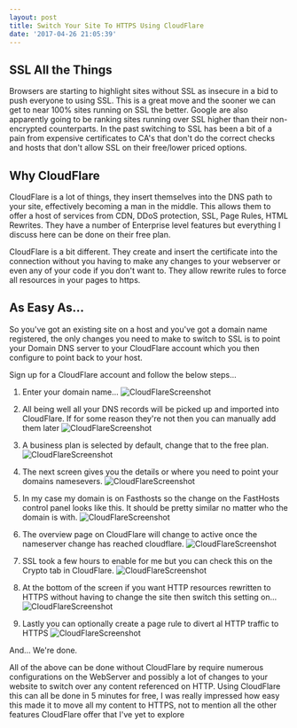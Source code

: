 ```yaml
---
layout: post
title: Switch Your Site To HTTPS Using CloudFlare
date: '2017-04-26 21:05:39'
---
```


## SSL All the Things
Browsers are starting to highlight sites without SSL as insecure in a bid to push everyone to using SSL. This is a great move and the sooner we can get to near 100% sites running on SSL the better. Google are also apparently going to be ranking sites running over SSL higher than their non-encrypted counterparts. In the past switching to SSL has been a bit of a pain from expensive certificates to CA's that don't do the correct checks and hosts that don't allow SSL on their free/lower priced options.

## Why CloudFlare
CloudFlare is a lot of things, they insert themselves into the DNS path to your site, effectively becoming a man in the middle. This allows them to offer a host of services from CDN, DDoS protection, SSL, Page Rules, HTML Rewrites. They have a number of Enterprise level features but everything I discuss here can be done on their free plan. 

CloudFlare is a bit different. They create and insert the certificate into the connection without you having to make any changes to your webserver or even any of your code if you don't want to. They allow rewrite rules to force all resources in your pages to https. 

## As Easy As...
So you've got an existing site on a host and you've got a domain name registered, the only changes you need to make to switch to SSL is to point your Domain DNS server to your CloudFlare account which you then configure to point back to your host.

Sign up for a CloudFlare account and follow the below steps...

1. Enter your domain name...
    ![CloudFlareScreenshot]({{site.url}}/content/images/2017-cloudflare-ssl/cloudflare-1.png)

1. All being well all your DNS records will be picked up and imported into CloudFlare. If for some reason they're not then you can manually add them later
    ![CloudFlareScreenshot]({{site.url}}/content/images/2017-cloudflare-ssl/cloudflare-2.png)

1. A business plan is selected by default, change that to the free plan. 
    ![CloudFlareScreenshot]({{site.url}}/content/images/2017-cloudflare-ssl/cloudflare-3.png)

1. The next screen gives you the details or where you need to point your domains namesevers. 
    ![CloudFlareScreenshot]({{site.url}}/content/images/2017-cloudflare-ssl/cloudflare-4.png)

1. In my case my domain is on Fasthosts so the change on the FastHosts control panel looks like this. It should be pretty similar no matter who the domain is with.
    ![CloudFlareScreenshot]({{site.url}}/content/images/2017-cloudflare-ssl/fasthosts-1.png)

1. The overview page on CloudFlare will change to active once the nameserver change has reached cloudflare. 
    ![CloudFlareScreenshot]({{site.url}}/content/images/2017-cloudflare-ssl/cloudflare-5.png)

1. SSL took a few hours to enable for me  but you can check this on the Crypto tab in CloudFlare. 
    ![CloudFlareScreenshot]({{site.url}}/content/images/2017-cloudflare-ssl/cloudflare-6.png)

1. At the bottom of the screen if you want HTTP resources rewritten to HTTPS without having to change the site then switch this setting on... 
    ![CloudFlareScreenshot]({{site.url}}/content/images/2017-cloudflare-ssl/cloudflare-7.png)

1. Lastly you can optionally create a page rule to divert al HTTP traffic to HTTPS 
    ![CloudFlareScreenshot]({{site.url}}/content/images/2017-cloudflare-ssl/cloudflare-8.png)

And... We're done.

All of the above can be done without CloudFlare by require numerous configurations on the WebServer and possibly a lot of changes to your website to switch over any content referenced on HTTP. Using CloudFlare this  can all be done in 5 minutes for free, I was really impressed how easy this made it to move all my content to HTTPS, not to mention all the other features CloudFlare offer that I've yet to explore
